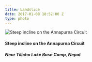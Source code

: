 ```yaml
---
title: Landslide
date: 2017-01-08 18:52:00 Z
type: photo
---
```


![Steep incline on the Annapurna Circuit](/uploads/landslide.jpg)

#### Steep incline on the Annapurna Circuit
##### Near Tilicho Lake Base Camp, Nepal

